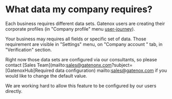 # What data my company requires?

Each business requires different data sets. Gatenox users are creating their corporate profiles (in "Company profile" menu [user-journey](../../gatenox-guide/user-journey/ "mention")).

Your business may requires all fields or specific set of data. Those requirement are visible in "Settings" menu, on "Company account " tab, in "Verification" section.

Right now those data sets are configured via our consultants, so please contact [Sales Team](mailto:sales@gatenonx.com?subject=[GatenoxHub]Required data configuration) mailto:sales@gatenox.com if you would like to change the default value.

We are working hard to allow this feature to be configured by our users directly.
